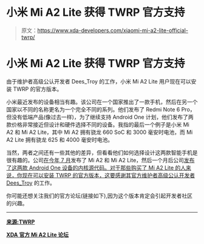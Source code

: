 # 小米 Mi A2 Lite 获得 TWRP 官方支持

> 原文：<https://www.xda-developers.com/xiaomi-mi-a2-lite-official-twrp/>

# 小米 Mi A2 Lite 获得 TWRP 官方支持

由于维护者高级公认开发者 Dees_Troy 的工作，小米 Mi A2 Lite 用户现在可以安装 TWRP 的官方版本。

小米最近发布的设备相当有趣。该公司在一个国家推出了一款手机，然后在另一个国家以不同的名称更名为一个完全不同的系列。他们发布了 Redmi Note 6 Pro，但没有低端产品(像过去一样)，为了继续支持 Android One 计划，他们发布了两款价格非常接近但设计和硬件选择不同的设备。我指的最后一个例子是小米 Mi A2 和 Mi A2 Lite，其中 Mi A2 拥有骁龙 660 SoC 和 3000 毫安时电池，而 Mi A2 Lite 拥有骁龙 625 和 4000 毫安时电池。

当然，两者之间还有一些其他的差异，但看看他们如何选择设计这两款智能手机是很有趣的。公司[在今年 7 月](https://www.xda-developers.com/xiaomi-mi-a2-xiaomi-mi-a2-lite-specifications-pricing-availability-pictures/)发布了 Mi A2 和 Mi A2 Lite，然后一个月后公司[发布了这两款 Android One 设备的内核源代码。对于那些购买了 Mi A2 Lite 的人来说，你现在可以安装 TWRP 的官方版本，这要感谢其官方维护者高级公认开发者](https://www.xda-developers.com/xiaomi-mi-a2-mi-a2-lite-kernel-source-code/) [Dees_Troy](https://forum.xda-developers.com/member.php?u=912474) 的工作。

你可能还想关注我们的官方论坛(链接如下),因为这个版本肯定会引起开发者社区的兴趣。

* * *

[**来源:TWRP**](https://twrp.me/xiaomi/xiaomimia2lite.html)

[**XDA 官方 Mi A2 Lite 论坛**](https://forum.xda-developers.com/mi-a2-lite)